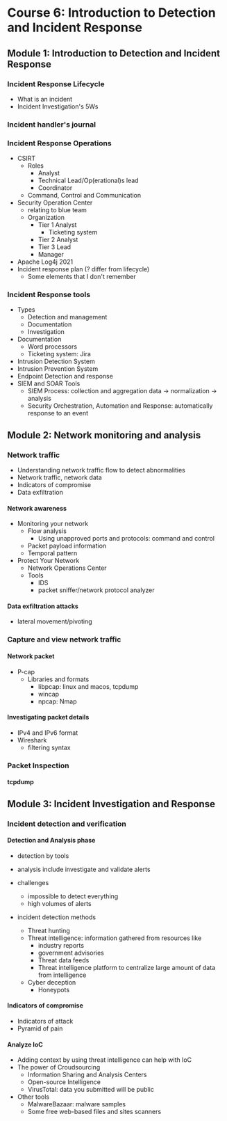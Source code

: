 # Course 6: Introduction to Detection and Incident Response

## Module 1: Introduction to Detection and Incident Response

### Incident Response Lifecycle

- What is an incident
- Incident Investigation's 5Ws

### Incident handler's journal

### Incident Response Operations

- CSIRT
  - Roles
    - Analyst
    - Technical Lead/Op(erational)s lead
    - Coordinator
  - Command, Control and Communication
- Security Operation Center
  - relating to blue team
  - Organization
    - Tier 1 Analyst
      - Ticketing system
    - Tier 2 Analyst
    - Tier 3 Lead
    - Manager
- Apache Log4j 2021
- Incident response plan (? differ from lifecycle)
  - Some elements that I don't remember

### Incident Response tools

- Types
  - Detection and management
  - Documentation
  - Investigation
- Documentation
  - Word processors
  - Ticketing system: Jira
- Intrusion Detection System
- Intrusion Prevention System
- Endpoint Detection and response
- SIEM and SOAR Tools
  - SIEM Process: collection and aggregation data -> normalization -> analysis
  - Security Orchestration, Automation and Response: automatically response to an event

## Module 2: Network monitoring and analysis

### Network traffic

- Understanding network traffic flow to detect abnormalities
- Network traffic, network data
- Indicators of compromise
- Data exfiltration

#### Network awareness

- Monitoring your network
  - Flow analysis
    - Using unapproved ports and protocols: command and control
  - Packet payload information
  - Temporal pattern
- Protect Your Network
  - Network Operations Center
  - Tools
    - IDS
    - packet sniffer/network protocol analyzer
#### Data exfiltration attacks

- lateral movement/pivoting

### Capture and view network traffic

#### Network packet

- P-cap
  - Libraries and formats
    - libpcap: linux and macos, tcpdump
    - wincap
    - npcap: Nmap

#### Investigating packet details

- IPv4 and IPv6 format
- Wireshark
  - filtering syntax

### Packet Inspection

#### tcpdump

## Module 3: Incident Investigation and Response

### Incident detection and verification

#### Detection and Analysis phase

- detection by tools
- analysis include investigate and validate alerts
- challenges
  - impossible to detect everything
  - high volumes of alerts

- incident detection methods
  - Threat hunting
  - Threat intelligence: information gathered from resources like
    - industry reports
    - government advisories
    - Threat data feeds
    - Threat intelligence platform to centralize large amount of data from intelligence
  - Cyber deception
    - Honeypots

#### Indicators of compromise

- Indicators of attack
- Pyramid of pain

#### Analyze IoC

- Adding context by using threat intelligence can help with IoC
- The power of Croudsourcing
  - Information Sharing and Analysis Centers
  - Open-source Intelligence
  - VirusTotal: data you submitted will be public  
- Other tools
  - MalwareBazaar: malware samples
  - Some free web-based files and sites scanners
